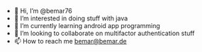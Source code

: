 - 👋 Hi, I’m @bemar76
- 👀 I’m interested in doing stuff with java
- 🌱 I’m currently learning android app programming
- 💞️ I’m looking to collaborate on multifactor authentication stuff
- 📫 How to reach me bemar@bemar.de

<!---
bemar76/bemar76 is a ✨ special ✨ repository because its `README.md` (this file) appears on your GitHub profile.
You can click the Preview link to take a look at your changes.
--->
